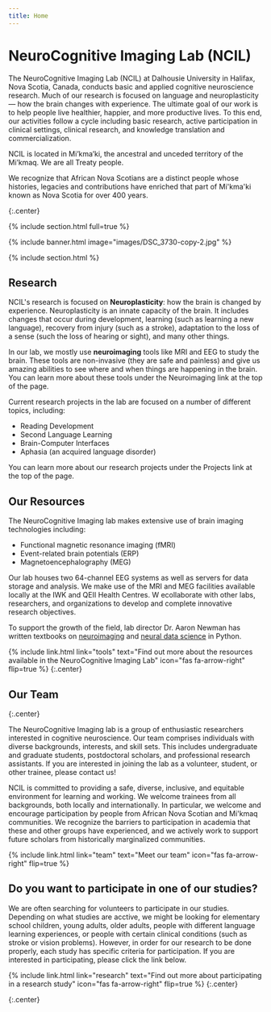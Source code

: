 ```yaml
---
title: Home
---
```


# NeuroCognitive Imaging Lab (NCIL)

The NeuroCognitive Imaging Lab (NCIL) at Dalhousie University in Halifax, Nova Scotia, Canada, conducts basic and applied cognitive neuroscience research. Much of our research is focused on language and neuroplasticity — how the brain changes with experience. The ultimate goal of our work is to help people live healthier, happier, and more productive lives. To this end, our activities follow a cycle including basic research, active participation in clinical settings, clinical research, and knowledge translation and commercialization. 


NCIL is located in Mi’kma’ki, the ancestral and unceded territory of the Mi’kmaq. We are all Treaty people. 

We recognize that African Nova Scotians are a distinct people whose histories, legacies and contributions have enriched that part of Mi'kma'ki known as Nova Scotia for over 400 years.

{:.center}

{% include section.html full=true %}

{% include banner.html image="images/DSC_3730-copy-2.jpg" %}

{% include section.html %}

## Research
NCIL's research is focused on **Neuroplasticity**: how the brain is changed by experience. Neuroplasticity is an innate capacity of the brain. It includes changes that occur during development, learning (such as learning a new language), recovery from injury (such as a stroke), 
adaptation to the loss of a sense (such the loss of hearing or sight), and many other things.

In our lab, we mostly use **neuroimaging** tools like MRI and EEG to study the brain. These tools are non-invasive (they are safe and painless) and give us amazing abilities to see where and when things are happening in the brain. You can learn more about these tools under the Neuroimaging link at the top of the page.

Current research projects in the lab are focused on a number of different topics, including:
* Reading Development
* Second Language Learning
* Brain-Computer Interfaces
* Aphasia (an acquired language disorder)

You can learn more about our research projects under the Projects link at the top of the page.


## Our Resources
The NeuroCognitive Imaging lab makes extensive use of brain imaging technologies including:
- Functional magnetic resonance imaging (fMRI)
- Event-related brain potentials (ERP)
- Magnetoencephalography (MEG)

Our lab houses two 64-channel EEG systems as well as servers for data storage and analysis. We make use of the MRI and MEG facilities available locally at the IWK and QEII Health Centres. W ecollaborate with other labs, researchers, and organizations to develop and complete innovative research objectives.

To support the growth of the field, lab director Dr. Aaron Newman has written textbooks on [neuroimaging](https://uk.sagepub.com/en-gb/eur/research-methods-for-cognitive-neuroscience/book242924) and [neural data science](https://neuraldatascience.io/intro.html) in Python.

{%
  include link.html
  link="tools"
  text="Find out more about the resources available in the NeuroCognitive Imaging Lab"
  icon="fas fa-arrow-right"
  flip=true
%}
{:.center}

## Our Team
{:.center}

The NeuroCognitive Imaging lab is a group of enthusiastic researchers interested in cognitive neuroscience. Our team comprises individuals with diverse backgrounds, interests, and skill sets. This includes undergraduate and graduate students, postdoctoral scholars, and professional research assistants. If you are interested in joining the lab as a volunteer, student, or other trainee, please contact us! 

NCIL is committed to providing a safe, diverse, inclusive, and equitable environment for learning and working. We welcome trainees from all backgrounds, both locally and internationally. In particular, we welcome and encourage participation by people from African Nova Scotian and Mi'kmaq communities. We recognize the barriers to participation in academia that these and other groups have experienced, and we actively work to support future scholars from historically marginalized communities.

{%
  include link.html
  link="team"
  text="Meet our team"
  icon="fas fa-arrow-right"
  flip=true
%}
## Do you want to participate in one of our studies?

We are often searching for volunteers to participate in our studies. Depending on what studies are acctive, we might be looking for elementary school children, young adults, older adults, people with different language learning experiences, or people with certain clinical conditions (such as stroke or vision problems). However, in order for our research to be done properly, each study has specific criteria for participation. If you are interested in participating, please click the link below.

{%
  include link.html
  link="research"
  text="Find out more about participating in a research study"
  icon="fas fa-arrow-right"
  flip=true
%}
{:.center}

{:.center}
